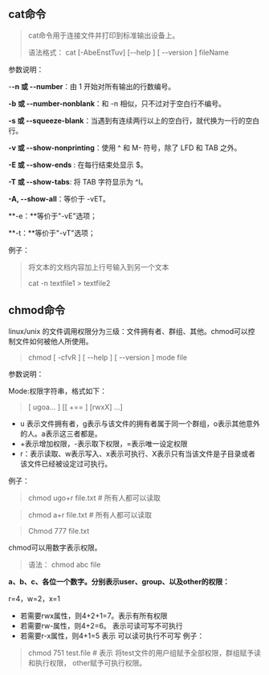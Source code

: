 ## cat命令

> cat命令用于连接文件并打印到标准输出设备上。
>
> 语法格式： cat [-AbeEnstTuv]  [--help ]  [ --version ] fileName

参数说明：

-**-n 或 --number**：由 1 开始对所有输出的行数编号。

**-b 或 --number-nonblank**：和 -n 相似，只不过对于空白行不编号。

**-s 或 --squeeze-blank**：当遇到有连续两行以上的空白行，就代换为一行的空白行。

**-v 或 --show-nonprinting**：使用 ^ 和 M- 符号，除了 LFD 和 TAB 之外。

**-E 或 --show-ends** : 在每行结束处显示 $。

**-T 或 --show-tabs**: 将 TAB 字符显示为 ^I。

**-A, --show-all**：等价于 -vET。

**-e：**等价于"-vE"选项；

**-t：**等价于"-vT"选项；



例子：

> 将文本的文档内容加上行号输入到另一个文本
>
> cat -n textfile1 > textfile2



## chmod命令

linux/unix 的文件调用权限分为三级：文件拥有者、群组、其他。chmod可以控制文件如何被他人所使用。

> chmod [ -cfvR ] [ --help ] [ --version ] mode file

参数说明：

Mode:权限字符串，格式如下：

> [ ugoa... ] [[ +== ] [rwxX] ...]

* u 表示文件拥有者，g表示与该文件的拥有者属于同一个群组，o表示其他意外的人。a表示这三者都是。
* +表示增加权限，-表示取下权限，=表示唯一设定权限
* r：表示读取、w表示写入、x表示可执行、X表示只有当该文件是子目录或者该文件已经被设定过可执行。

例子：

> chmod ugo+r file.txt  	# 所有人都可以读取

>chmod a+r file.txt		# 所有人都可以读取

>Chmod 777 file.txt	

chmod可以用数字表示权限。

> 语法： chmod abc file

**a、b、c、各位一个数字。分别表示user、group、以及other的权限：**

r=4，w=2，x=1

* 若需要rwx属性，则4+2+1=7。表示有所有权限
* 若需要rw-属性，则4+2=6。 表示可读可写不可执行
* 若需要r-x属性，则4+1=5    表示 可以读可执行不可写
例子： 
> chmod 751 test.file   # 表示 将test文件的用户组赋予全部权限，群组赋予读和执行权限， other赋予可执行权限。
